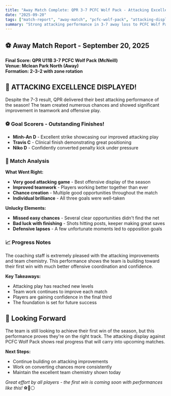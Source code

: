 ```yaml
---
title: "Away Match Complete: QPR 3-7 PCFC Wolf Pack - Attacking Excellence Shines!"
date: "2025-09-20"
tags: ["match-report", "away-match", "pcfc-wolf-pack", "attacking-display"]
summary: "Strong attacking performance in 3-7 away loss to PCFC Wolf Pack at Mclean Park North. Goals from Minh-An D, Travis C, and Niko D (penalty). Team showed excellent attacking play and improved teamwork despite unlucky finishing."
---
```


## ⚽ Away Match Report - September 20, 2025

**Final Score: QPR U11B 3-7 PCFC Wolf Pack (McNeill)**  
**Venue: Mclean Park North (Away)**  
**Formation: 2-3-2 with zone rotation**

## 🚀 ATTACKING EXCELLENCE DISPLAYED!

Despite the 7-3 result, QPR delivered their best attacking performance of the season! The team created numerous chances and showed significant improvement in teamwork and offensive play.

### ⚽ Goal Scorers - Outstanding Finishes!

- **Minh-An D** - Excellent strike showcasing our improved attacking play
- **Travis C** - Clinical finish demonstrating great positioning  
- **Niko D** - Confidently converted penalty kick under pressure

### 🎯 Match Analysis

**What Went Right:**
- **Very good attacking game** - Best offensive display of the season
- **Improved teamwork** - Players working better together than ever
- **Chance creation** - Multiple good opportunities throughout the match
- **Individual brilliance** - All three goals were well-taken

**Unlucky Elements:**
- **Missed easy chances** - Several clear opportunities didn't find the net
- **Bad luck with finishing** - Shots hitting posts, keeper making great saves
- **Defensive lapses** - A few unfortunate moments led to opposition goals

### 📈 Progress Notes

The coaching staff is extremely pleased with the attacking improvements and team chemistry. This performance shows the team is building toward their first win with much better offensive coordination and confidence.

**Key Takeaways:**
- Attacking play has reached new levels
- Team work continues to improve each match
- Players are gaining confidence in the final third
- The foundation is set for future success

## 🔄 Looking Forward

The team is still looking to achieve their first win of the season, but this performance proves they're on the right track. The attacking display against PCFC Wolf Pack shows real progress that will carry into upcoming matches.

**Next Steps:**
- Continue building on attacking improvements
- Work on converting chances more consistently  
- Maintain the excellent team chemistry shown today

*Great effort by all players - the first win is coming soon with performances like this!* ⚽🔵⚪
